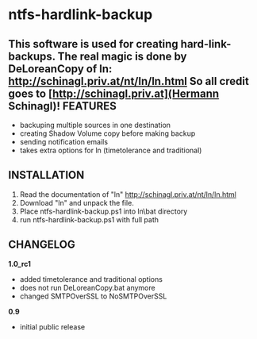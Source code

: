 ntfs-hardlink-backup
====================

This software is used for creating hard-link-backups.
The real magic is done by DeLoreanCopy of ln: http://schinagl.priv.at/nt/ln/ln.html	
So all credit goes to [http://schinagl.priv.at](Hermann Schinagl)!
FEATURES
--------
* backuping multiple sources in one destination
* creating Shadow Volume copy before making backup
* sending notification emails
* takes extra options for ln (timetolerance and traditional)

INSTALLATION
-------------
1. Read the documentation of "ln" http://schinagl.priv.at/nt/ln/ln.html
2. Download "ln" and unpack the file.
3. Place ntfs-hardlink-backup.ps1 into ln\bat directory
4. run ntfs-hardlink-backup.ps1 with full path 

CHANGELOG
-------------
**1.0_rc1**
* added timetolerance and traditional options
* does not run DeLoreanCopy.bat anymore
* changed SMTPOverSSL to NoSMTPOverSSL

**0.9**
* initial public release

